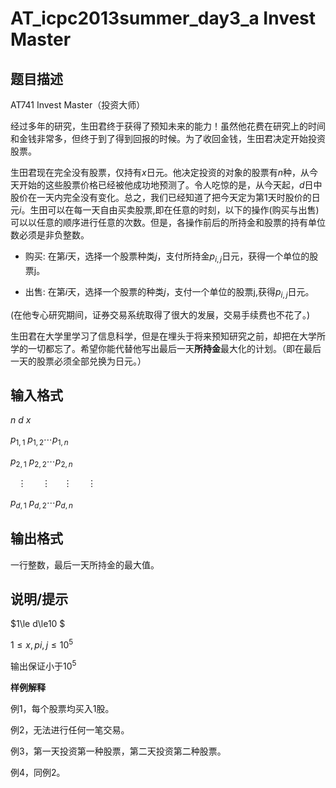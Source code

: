 # AT_icpc2013summer_day3_a Invest Master

## 题目描述

AT741 Invest Master（投资大师）  
经过多年的研究，生田君终于获得了预知未来的能力！虽然他花费在研究上的时间和金钱非常多，但终于到了得到回报的时候。为了收回金钱，生田君决定开始投资股票。  
生田君现在完全没有股票，仅持有$x$日元。他决定投资的对象的股票有$n$种，从今天开始的这些股票价格已经被他成功地预测了。令人吃惊的是，从今天起，$d$日中股价在一天内完全没有变化。总之，我们已经知道了把今天定为第1天时股价的日元$i$。生田可以在每一天自由买卖股票,即在任意的时刻，以下的操作(购买与出售)可以以任意的顺序进行任意的次数。但是，各操作前后的所持金和股票的持有单位数必须是非负整数。
- 购买: 在第$i$天，选择一个股票种类$j$，支付所持金$p_{i,j}$日元，获得一个单位的股票j。
- 出售: 在第$i$天，选择一个股票的种类$j$，支付一个单位的股票j,获得$p_{i,j}$日元。

(在他专心研究期间，证券交易系统取得了很大的发展，交易手续费也不花了。)  
生田君在大学里学习了信息科学，但是在埋头于将来预知研究之前，却把在大学所学的一切都忘了。希望你能代替他写出最后一天**所持金**最大化的计划。（即在最后一天的股票必须全部兑换为日元。）

## 输入格式

$n\ d\ x$  
$p_{1,1}\ p_{1,2}\cdots p_{1,n}$  
$p_{2,1}\ p_{2,2}\cdots p_{2,n}$  
$\ \ \ \vdots\quad\ \ \vdots\quad\ \vdots\quad\ \ \vdots$  
$p_{d,1}\ p_{d,2}\cdots p_{d,n}$

## 输出格式

一行整数，最后一天所持金的最大值。

## 说明/提示

$1\le d\le10 $  
$1\le x,p{i,j}\le10^5$  
输出保证小于$10^5$  
**样例解释**  
例1，每个股票均买入1股。  
例2，无法进行任何一笔交易。  
例3，第一天投资第一种股票，第二天投资第二种股票。  
例4，同例2。